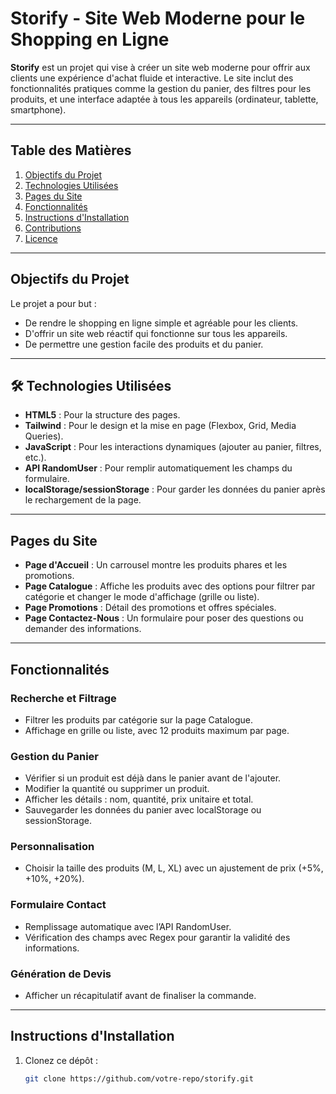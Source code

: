 #  Storify - Site Web Moderne pour le Shopping en Ligne

**Storify** est un projet qui vise à créer un site web moderne pour offrir aux clients une expérience d'achat fluide et interactive. Le site inclut des fonctionnalités pratiques comme la gestion du panier, des filtres pour les produits, et une interface adaptée à tous les appareils (ordinateur, tablette, smartphone).

---

##  Table des Matières

1. [Objectifs du Projet](#objectifs-du-projet)  
2. [Technologies Utilisées](#technologies-utilisées)  
3. [Pages du Site](#pages-du-site)  
4. [Fonctionnalités](#fonctionnalités)  
5. [Instructions d'Installation](#instructions-dinstallation)  
6. [Contributions](#contributions)  
7. [Licence](#licence)  

---

##  Objectifs du Projet

Le projet a pour but :  
- De rendre le shopping en ligne simple et agréable pour les clients.  
- D'offrir un site web réactif qui fonctionne sur tous les appareils.  
- De permettre une gestion facile des produits et du panier.  

---

## 🛠 Technologies Utilisées

- **HTML5** : Pour la structure des pages.  
- **Tailwind** : Pour le design et la mise en page (Flexbox, Grid, Media Queries).  
- **JavaScript** : Pour les interactions dynamiques (ajouter au panier, filtres, etc.).  
- **API RandomUser** : Pour remplir automatiquement les champs du formulaire.  
- **localStorage/sessionStorage** : Pour garder les données du panier après le rechargement de la page.

  
---

##  Pages du Site

- **Page d'Accueil** : Un carrousel montre les produits phares et les promotions.  
- **Page Catalogue** : Affiche les produits avec des options pour filtrer par catégorie et changer le mode d'affichage (grille ou liste).  
- **Page Promotions** : Détail des promotions et offres spéciales.  
- **Page Contactez-Nous** : Un formulaire pour poser des questions ou demander des informations.  

---

##  Fonctionnalités

###  Recherche et Filtrage
- Filtrer les produits par catégorie sur la page Catalogue.  
- Affichage en grille ou liste, avec 12 produits maximum par page.  

###  Gestion du Panier
- Vérifier si un produit est déjà dans le panier avant de l'ajouter.  
- Modifier la quantité ou supprimer un produit.  
- Afficher les détails : nom, quantité, prix unitaire et total.  
- Sauvegarder les données du panier avec localStorage ou sessionStorage.  

###  Personnalisation
- Choisir la taille des produits (M, L, XL) avec un ajustement de prix (+5%, +10%, +20%).  

###  Formulaire Contact
- Remplissage automatique avec l’API RandomUser.  
- Vérification des champs avec Regex pour garantir la validité des informations.  

###  Génération de Devis
- Afficher un récapitulatif avant de finaliser la commande.  

---

##  Instructions d'Installation

1. Clonez ce dépôt :  
   ```bash
   git clone https://github.com/votre-repo/storify.git
